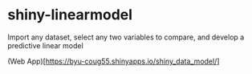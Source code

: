 # shiny-linearmodel
Import any dataset, select any two variables to compare, and develop a predictive linear model


(Web App)[https://byu-coug55.shinyapps.io/shiny_data_model/]

